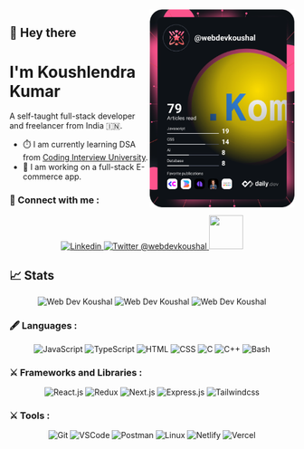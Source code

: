 <a href="https://app.daily.dev/webdevkoushal" target="_blank">
    <img
      width="256"
      align="right"
      src="https://github.com/Koushlendra-Kumar/Koushlendra-Kumar/blob/8de6b57e35c8ae1f2d5f80d7ec9ea3103134944f/devcard.svg"
    />
</a>

## :wave: Hey there

# I'm Koushlendra Kumar
A self-taught full-stack developer and freelancer from India 🇮🇳.
+ ⏱️ I am currently learning DSA from [Coding Interview University](https://github.com/jwasham/coding-interview-university).
+  💼 I am working on a full-stack E-commerce app.

### :link: Connect with me :
<p align="center">
  <a href="https://www.linkedin.com/in/koushlendra-kumar-0b4118242/">
    <img src="https://skillicons.dev/icons?i=linkedin" title='Linkedin'/>
  </a>
    <a href="https://twitter.com/webdevkoushal">
    <img src="https://skillicons.dev/icons?i=twitter" title='Twitter @webdevkoushal'/>
  </a>
    <a href="mailto:code.koushlendra@gmail.com">
        <img src="https://github.com/Koushlendra-Kumar/Koushlendra-Kumar/assets/95288059/37cc7cdc-0ac8-41e3-8d03-553769752274" height="60" width="60"/>
    </a>
</p>

## :chart_with_upwards_trend: Stats
<p align="center"> 
    <img width="40%" src="https://github-stats-theta-umber.vercel.app/api/top-langs?username=koushlendra-kumar&show_icons=true&theme=dracula&title_color=ff8000&text_color=ffffff&bg_color=6a6a6a&locale=en&layout=compact&hide_border=true" alt="Web Dev Koushal" />  
    <img width="48%" src="https://github-stats-theta-umber.vercel.app/api?username=koushlendra-kumar&show_icons=true&theme=dracula&title_color=ff8000&text_color=ffffff&bg_color=6a6a6a&locale=en&hide_border=true" alt="Web Dev Koushal" /> 
    <img width="48%" src="https://github-readme-streak-stats.herokuapp.com/?user=koushlendra-kumar&theme=highcontrast&hide_border=true&exclude_days=sun" alt="Web Dev Koushal" /> 
</p>

### :fountain_pen: Languages :
<p align="center">
    <img src="https://skillicons.dev/icons?i=js" title='JavaScript' />
    <img src="https://skillicons.dev/icons?i=ts" title='TypeScript' />
    <img src="https://skillicons.dev/icons?i=html" title='HTML' />
    <img src="https://skillicons.dev/icons?i=css" title='CSS' />
    <img src="https://skillicons.dev/icons?i=c" title='C' />
    <img src="https://skillicons.dev/icons?i=cpp" title='C++' />
    <img src="https://skillicons.dev/icons?i=bash" title='Bash' />
</p>

### :crossed_swords: Frameworks and Libraries :
<p align="center">
    <img src="https://skillicons.dev/icons?i=react" title = 'React.js'/>
    <img src="https://skillicons.dev/icons?i=redux" title = 'Redux'/>
    <img src="https://skillicons.dev/icons?i=nextjs" title = 'Next.js'/>
    <img src="https://skillicons.dev/icons?i=express" title = 'Express.js' />
    <img src="https://skillicons.dev/icons?i=tailwind" title = 'Tailwindcss' />
</p>

### :crossed_swords: Tools :
<p align="center">
    <img src="https://skillicons.dev/icons?i=git" title='Git' />
    <img src="https://skillicons.dev/icons?i=vscode" title='VSCode' />
    <img src="https://skillicons.dev/icons?i=postman" title='Postman' />
    <img src="https://skillicons.dev/icons?i=linux" title='Linux' />
    <img src="https://skillicons.dev/icons?i=netlify" title='Netlify' />
    <img src="https://skillicons.dev/icons?i=vercel" title='Vercel' />
</p>


